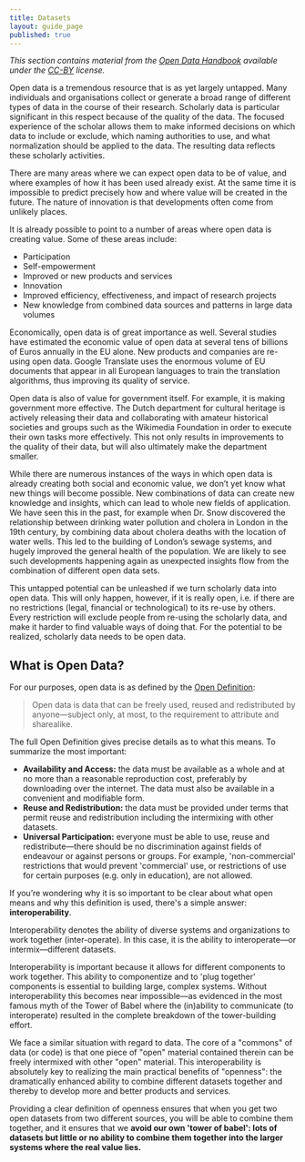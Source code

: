 ```yaml
---
title: Datasets
layout: guide_page
published: true
---
```

_This section contains material from the [Open Data Handbook](http://opendatahandbook.org/) available under the [CC-BY](http://creativecommons.org/licenses/by/3.0/) license._

Open data is a tremendous resource that is as yet largely untapped. Many individuals and organisations collect or generate a broad range of different types of data in the course of their research. Scholarly data is particular significant in this respect because of the quality of the data. The focused experience of the scholar allows them to make informed decisions on which data to include or exclude, which naming authorities to use, and what normalization should be applied to the data. The resulting data reflects these scholarly activities.

There are many areas where we can expect open data to be of value, and where examples of how it has been used already exist. At the same time it is impossible to predict precisely how and where value will be created in the future. The nature of innovation is that developments often come from unlikely places.

It is already possible to point to a number of areas where open data is creating value. Some of these areas include:

- Participation
- Self-empowerment
- Improved or new products and services
- Innovation
- Improved efficiency, effectiveness, and impact of research projects
- New knowledge from combined data sources and patterns in large data volumes

Economically, open data is of great importance as well. Several studies have estimated the economic value of open data at several tens of billions of Euros annually in the EU alone. New products and companies are re-using open data. Google Translate uses the enormous volume of EU documents that appear in all European languages to train the translation algorithms, thus improving its quality of service.

Open data is also of value for government itself. For example, it is making government more effective. The Dutch department for cultural heritage is actively releasing their data and collaborating with amateur historical societies and groups such as the Wikimedia Foundation in order to execute their own tasks more effectively. This not only results in improvements to the quality of their data, but will also ultimately make the department smaller.

While there are numerous instances of the ways in which open data is already creating both social and economic value, we don’t yet know what new things will become possible. New combinations of data can create new knowledge and insights, which can lead to whole new fields of application. We have seen this in the past, for example when Dr. Snow discovered the relationship between drinking water pollution and cholera in London in the 19th century, by combining data about cholera deaths with the location of water wells. This led to the building of London’s sewage systems, and hugely improved the general health of the population. We are likely to see such developments happening again as unexpected insights flow from the combination of different open data sets.

This untapped potential can be unleashed if we turn scholarly data into open data. This will only happen, however, if it is really open, i.e. if there are no restrictions (legal, financial or technological) to its re-use by others. Every restriction will exclude people from re-using the scholarly data, and make it harder to find valuable ways of doing that. For the potential to be realized, scholarly data needs to be open data.

## What is Open Data?

For our purposes, open data is as defined by the [Open Definition](http://opendefinition.org/):

> Open data is data that can be freely used, reused and redistributed by anyone&mdash;subject only, at most, to the requirement to attribute and sharealike.

The full Open Definition gives precise details as to what this means. To summarize the most important:

- **Availability and Access:** the data must be available as a whole and at no more than a reasonable reproduction cost, preferably by downloading over the internet. The data must also be available in a convenient and modifiable form.
- **Reuse and Redistribution:** the data must be provided under terms that permit reuse and redistribution including the intermixing with other datasets.
- **Universal Participation:** everyone must be able to use, reuse and redistribute&mdash;there should be no discrimination against fields of endeavour or against persons or groups. For example, 'non-commercial' restrictions that would prevent 'commercial' use, or restrictions of use for certain purposes (e.g. only in education), are not allowed.

If you’re wondering why it is so important to be clear about what open means and why this definition is used, there's a simple answer: **interoperability**.

Interoperability denotes the ability of diverse systems and organizations to work together (inter-operate). In this case, it is the ability to interoperate&mdash;or intermix&mdash;different datasets.

Interoperability is important because it allows for different components to work together. This ability to componentize and to 'plug together' components is essential to building large, complex systems. Without interoperability this becomes near impossible&mdash;as evidenced in the most famous myth of the Tower of Babel where the (in)ability to communicate (to interoperate) resulted in the complete breakdown of the tower-building effort.

We face a similar situation with regard to data. The core of a "commons" of data (or code) is that one piece of "open" material contained therein can be freely intermixed with other "open" material. This interoperability is absolutely key to realizing the main practical benefits of "openness": the dramatically enhanced ability to combine different datasets together and thereby to develop more and better products and services.

Providing a clear definition of openness ensures that when you get two open datasets from two different sources, you will be able to combine them together, and it ensures that we **avoid our own 'tower of babel': lots of datasets but little or no ability to combine them together into the larger systems where the real value lies.**